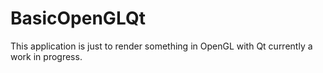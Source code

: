 # BasicOpenGLQt

This application is just to render something in OpenGL with Qt currently a work in progress.
